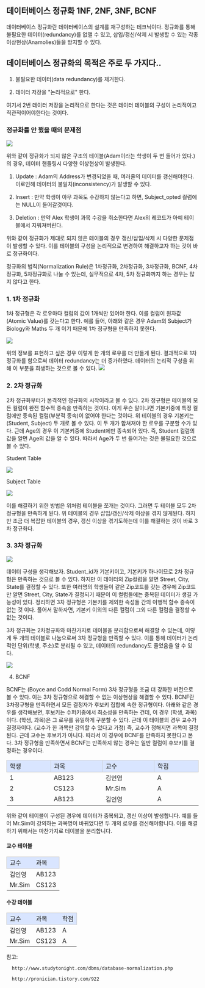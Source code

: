 ## 데이터베이스 정규화 1NF, 2NF, 3NF, BCNF

데이터베이스 정규화란 데이터베이스의 설계를 재구성하는 테크닉이다.
정규화를 통해 불필요한 데이터(redundancy)를 없앨 수 있고, 삽입/갱신/삭제 시 발생할 수 있는 각종 이상현상(Anamolies)들을 방지할 수 있다.

## 데이터베이스 정규화의 목적은 주로 두 가지다..

1. 불필요한 데이터(data redundancy)를 제거한다.

2. 데이터 저장을 "논리적으로" 한다.

여기서 2번 데이터 저장을 논리적으로 한다는 것은 데이터 테이블의 구성이 논리적이고 직관적이어야한다는 것이다.

### 정규화를 안 했을 때의 문제점

<img src="https://t1.daumcdn.net/cfile/tistory/9999183359E7852802?download">

위와 같이 정규화가 되지 않은 구조의 테이블(Adam이라는 학생이 두 번 들어가 있다.)의 경우, 데이터 핸들링시 다양한 이상현상이 발생한다.

1. Update : Adam의 Address가 변경되었을 때, 여러줄의 데이터를 갱신해야한다. 이로인해 데이터의 불일치(inconsistency)가 발생할 수 있다.

2. Insert : 만약 학생이 아무 과목도 수강하지 않는다고 하면, Subject_opted 컬럼에는 NULL이 들어갈것이다.

3. Deletion : 만약 Alex 학생이 과목 수강을 취소한다면 Alex의 레코드가 아예 테이블에서 지워져버린다.

위와 같이 정규화가 제대로 되지 않은 테이블의 경우 갱신/삽입/삭제 시 다양한 문제점이 발생할 수 있다. 이를 테이블의 구성을 논리적으로 변경하여 해결하고자 하는 것이 바로 정규화이다.

정규화의 법칙(Normalization Rule)은 1차정규화, 2차정규화, 3차정규화, BCNF, 4차정규화, 5차정규화로 나눌 수 있는데, 실무적으로 4차, 5차 정규화까지 하는 경우는 많지 않다고 한다.

### 1. 1차 정규화

1차 정규형은 각 로우마다 컬럼의 값이 1개씩만 있어야 한다. 이를 컬럼이 원자값(Atomic Value)를 갖는다고 한다. 예를 들어, 아래와 같은 경우 Adam의 Subject가 Biology와 Maths 두 개 이기 때문에 1차 정규형을 만족하지 못한다.

<img src="https://t1.daumcdn.net/cfile/tistory/9983DA3359E7855B34">

위의 정보를 표현하고 싶은 경우 이렇게 한 개의 로우를 더 만들게 된다. 결과적으로 1차 정규화를 함으로써 데이터 redundancy는 더 증가하였다. 데이터의 논리적 구성을 위해 이 부분을 희생하는 것으로 볼 수 있다.
<img src="https://t1.daumcdn.net/cfile/tistory/9967D83359E7861E07">

### 2. 2차 정규화

2차 정규화부터가 본격적인 정규화의 시작이라고 볼 수 있다. 2차 정규형은 테이블의 모든 컬럼이 완전 함수적 종속을 만족하는 것이다. 이게 무슨 말이냐면 기본키중에 특정 컬럼에만 종속된 컬럼(부분적 종속)이 없어야 한다는 것이다. 위 테이블의 경우 기본키는 (Student, Subject) 두 개로 볼 수 있다. 이 두 개가 합쳐져야 한 로우를 구분할 수가 있다. 근데 Age의 경우 이 기본키중에 Student에만 종속되어 있다. 즉, Student 컬럼의 값을 알면 Age의 값을 알 수 있다. 따라서 Age가 두 번 들어가는 것은 불필요한 것으로 볼 수 있다.

Student Table

<img src="https://t1.daumcdn.net/cfile/tistory/99589D3359E789FA30">

Subject Table

<img src="https://t1.daumcdn.net/cfile/tistory/99C5183359E789FB14">

이를 해결하기 위한 방법은 위처럼 테이블을 쪼개는 것이다. 그러면 두 테이블 모두 2차 정규형을 만족하게 된다. 위 테이블의 경우 삽입/갱신/삭제 이상을 겪지 않게된다. 하지만 조금 더 복잡한 테이블의 경우, 갱신 이상을 겪기도하는데 이를 해결하는 것이 바로 3차 정규화다.

### 3. 3차 정규화

<img src="https://t1.daumcdn.net/cfile/tistory/99E0403359E78AEE2B">

데이터 구성을 생각해보자. Student_id가 기본키이고, 기본키가 하나이므로 2차 정규형은 만족하는 것으로 볼 수 있다. 하지만 이 데이터의 Zip컬럼을 알면 Street, City, State를 결정할 수 있다. 또한 여러명의 학생들이 같은 Zip코드를 갖는 경우에 Zip코드만 알면 Street, City, State가 결정되기 때문이 이 컬럼들에는 중복된 데이터가 생길 가능성이 있다. 정리하면 3차 정규형은 기본키를 제외한 속성들 간의 이행적 함수 종속이 없는 것 이다. 풀어서 말하자면, 기본키 이외의 다른 컬럼이 그외 다른 컬럼을 결정할 수 없는 것이다.

3차 정규화는 2차정규화와 마찬가지로 테이블을 분리함으로써 해결할 수 있는데, 이렇게 두 개의 테이블로 나눔으로써 3차 정규형을 만족할 수 있다. 이를 통해 데이터가 논리적인 단위(학생, 주소)로 분리될 수 있고, 데이터의 redundancy도 줄었음을 알 수 있다.

<img src="https://t1.daumcdn.net/cfile/tistory/994C193359E78C5E4A">

4. BCNF

BCNF는 (Boyce and Codd Normal Form) 3차 정규형을 조금 더 강화한 버전으로 볼 수 있다. 이는 3차 정규형으로 해결할 수 없는 이상현상을 해결할 수 있다. BCNF란 3차정규형을 만족하면서 모든 결정자가 후보키 집합에 속한 정규형이다. 아래와 같은 경우를 생각해보면, 후보키는 수퍼키중에서 최소성을 만족하는 건데, 이 경우 (학생, 과목) 이다. (학생, 과목)은 그 로우를 유일하게 구분할 수 있다. 근데 이 테이블의 경우 교수가 결정자이다. (교수가 한 과목만 강의할 수 있다고 가정) 즉, 교수가 정해지면 과목이 결정된다. 근데 교수는 후보키가 아니다. 따라서 이 경우에 BCNF를 만족하지 못한다고 본다. 3차 정규형을 만족하면서 BCNF는 만족하지 않는 경우는 일반 컬럼이 후보키를 결정하는 경우이다.

<table>
<tbody>
  <tr>
  <td style="width: 196px; height: 24px; border-width: 1px; border-style: solid; border-color: rgb(204, 204, 204); background-color: rgb(217, 229, 255);">학생</td>
    <td style="width: 196px; height: 24px; border-width: 1px; border-style: solid; border-color: rgb(204, 204, 204); background-color: rgb(217, 229, 255);">과목</td>
  <td style="width: 196px; height: 24px; border-width: 1px; border-style: solid; border-color: rgb(204, 204, 204); background-color: rgb(217, 229, 255);">교수</td>
  <td style="width: 196px; height: 24px; border-width: 1px; border-style: solid; border-color: rgb(204, 204, 204); background-color: rgb(217, 229, 255);">학점</td>
  </tr>
  <tr>
    <td>
      1
    </td>
        <td>
        AB123
    </td>
        <td>
        김인영
    </td>
        <td>
        A
    </td>
  </tr>
    <tr>
    <td>
      2
    </td>
        <td>
        CS123
    </td>
        <td>
        Mr.Sim
    </td>
        <td>
        A
    </td>
  </tr>
    <tr>
    <td>
      3
    </td>
        <td>
        AB123
    </td>
        <td>
        김인영
    </td>
        <td>
        A
    </td>
  </tr>
</tbody>
</table>

위와 같이 테이블이 구성된 경우에 데이터가 중복되고, 갱신 이상이 발생합니다. 예를 들어 Mr.Sim이 강의하는 과목명이 바뀌었다면 두 개의 로우를 갱신해야합니다. 이를 해결하기 위해서는 마찬가지로 테이블을 분리합니다.

#### 교수 테이블

<table>
<tbody>
  <tr style="width: 392px; height: 24px; border-width: 1px; border-style: solid; border-color: rgb(204, 204, 204); background-color: rgb(217, 229, 255);">
  <td>교수</td>
  <td>과목</td>
  </tr>
    <tr>
  <td>김인영</td>
  <td>AB123</td>
  </tr>
    <tr>
  <td>Mr.Sim</td>
  <td>CS123</td>
  </tr>
</tbody>
</table>

#### 수강 테이블

<table>
<tbody>
  <tr style="width: 392px; height: 24px; border-width: 1px; border-style: solid; border-color: rgb(204, 204, 204); background-color: rgb(217, 229, 255);">
  <td>교수</td>
  <td>과목</td>
  <td>학점</td>
  </tr>
    <tr>
  <td>김인영</td>
  <td>AB123</td>
  <td>A</td>
  </tr>
    <tr>
  <td>Mr.Sim</td>
  <td>CS123</td>
  <td>A</td>

  </tr>
</tbody>
</table>

참고:

      http://www.studytonight.com/dbms/database-normalization.php

      http://pronician.tistory.com/922
